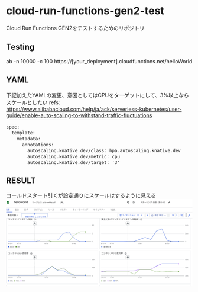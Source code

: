 # cloud-run-functions-gen2-test
Cloud Run Functions GEN2をテストするためのリポジトリ

## Testing

ab -n 10000 -c 100 https://[your_deployment].cloudfunctions.net/helloWorld

## YAML

下記加えたYAMLの変更、意図としてはCPUをターゲットにして、3%以上ならスケールとしたい
refs: https://www.alibabacloud.com/help/ja/ack/serverless-kubernetes/user-guide/enable-auto-scaling-to-withstand-traffic-fluctuations

```
spec:
  template:
    metadata:
      annotations:
        autoscaling.knative.dev/class: hpa.autoscaling.knative.dev
        autoscaling.knative.dev/metric: cpu
        autoscaling.knative.dev/target: '3'
```

## RESULT

コールドスタート引くが設定通りにスケールはするように見える
![結果](image.png?raw=true)
